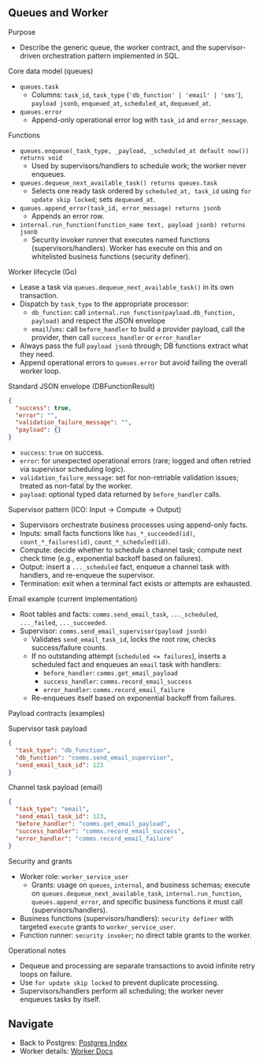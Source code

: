 ## Queues and Worker

Purpose

- Describe the generic queue, the worker contract, and the supervisor-driven orchestration pattern implemented in SQL.

Core data model (queues)

- `queues.task`
  - Columns: `task_id`, `task_type` (`'db_function' | 'email' | 'sms'`), `payload jsonb`, `enqueued_at`, `scheduled_at`, `dequeued_at`.
- `queues.error`
  - Append-only operational error log with `task_id` and `error_message`.

Functions

- `queues.enqueue(_task_type, _payload, _scheduled_at default now()) returns void`
  - Used by supervisors/handlers to schedule work; the worker never enqueues.
- `queues.dequeue_next_available_task() returns queues.task`
  - Selects one ready task ordered by `scheduled_at, task_id` using `for update skip locked`; sets `dequeued_at`.
- `queues.append_error(task_id, error_message) returns jsonb`
  - Appends an error row.
- `internal.run_function(function_name text, payload jsonb) returns jsonb`
  - Security invoker runner that executes named functions (supervisors/handlers). Worker has execute on this and on whitelisted business functions (security definer).

Worker lifecycle (Go)

- Lease a task via `queues.dequeue_next_available_task()` in its own transaction.
- Dispatch by `task_type` to the appropriate processor:
  - `db_function`: call `internal.run_function(payload.db_function, payload)` and respect the JSON envelope
  - `email`/`sms`: call `before_handler` to build a provider payload, call the provider, then call `success_handler` or `error_handler`
- Always pass the full `payload jsonb` through; DB functions extract what they need.
- Append operational errors to `queues.error` but avoid failing the overall worker loop.

Standard JSON envelope (DBFunctionResult)

```json
{
  "success": true,
  "error": "",
  "validation_failure_message": "",
  "payload": {}
}
```

- `success`: `true` on success.
- `error`: for unexpected operational errors (rare; logged and often retried via supervisor scheduling logic).
- `validation_failure_message`: set for non-retriable validation issues; treated as non-fatal by the worker.
- `payload`: optional typed data returned by `before_handler` calls.

Supervisor pattern (ICO: Input → Compute → Output)

- Supervisors orchestrate business processes using append-only facts.
- Inputs: small facts functions like `has_*_succeeded(id)`, `count_*_failures(id)`, `count_*_scheduled(id)`.
- Compute: decide whether to schedule a channel task; compute next check time (e.g., exponential backoff based on failures).
- Output: insert a `..._scheduled` fact, enqueue a channel task with handlers, and re-enqueue the supervisor.
- Termination: exit when a terminal fact exists or attempts are exhausted.

Email example (current implementation)

- Root tables and facts: `comms.send_email_task`, `..._scheduled`, `..._failed`, `..._succeeded`.
- Supervisor: `comms.send_email_supervisor(payload jsonb)`
  - Validates `send_email_task_id`, locks the root row, checks success/failure counts.
  - If no outstanding attempt (`scheduled <= failures`), inserts a scheduled fact and enqueues an `email` task with handlers:
    - `before_handler`: `comms.get_email_payload`
    - `success_handler`: `comms.record_email_success`
    - `error_handler`: `comms.record_email_failure`
  - Re-enqueues itself based on exponential backoff from failures.

Payload contracts (examples)

Supervisor task payload

```json
{
  "task_type": "db_function",
  "db_function": "comms.send_email_supervisor",
  "send_email_task_id": 123
}
```

Channel task payload (email)

```json
{
  "task_type": "email",
  "send_email_task_id": 123,
  "before_handler": "comms.get_email_payload",
  "success_handler": "comms.record_email_success",
  "error_handler": "comms.record_email_failure"
}
```

Security and grants

- Worker role: `worker_service_user`
  - Grants: usage on `queues`, `internal`, and business schemas; execute on `queues.dequeue_next_available_task`, `internal.run_function`, `queues.append_error`, and specific business functions it must call (supervisors/handlers).
- Business functions (supervisors/handlers): `security definer` with targeted `execute` grants to `worker_service_user`.
- Function runner: `security invoker`; no direct table grants to the worker.

Operational notes

- Dequeue and processing are separate transactions to avoid infinite retry loops on failure.
- Use `for update skip locked` to prevent duplicate processing.
- Supervisors/handlers perform all scheduling; the worker never enqueues tasks by itself.

## Navigate

- Back to Postgres: [Postgres Index](README.md)
- Worker details: [Worker Docs](../worker/README.md)
